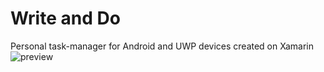 # Write and Do
Personal task-manager for Android and UWP devices created on Xamarin
![preview](https://user-images.githubusercontent.com/51258482/64114222-1c4adc00-cd95-11e9-8549-cd386344e3b8.png)
